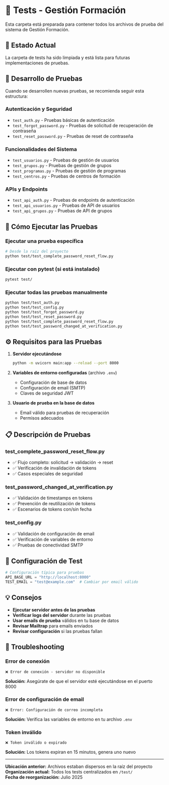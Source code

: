 # 🧪 Tests - Gestión Formación

Esta carpeta está preparada para contener todos los archivos de prueba del sistema de Gestión Formación.

## 📁 Estado Actual

La carpeta de tests ha sido limpiada y está lista para futuras implementaciones de pruebas.

## 🚀 Desarrollo de Pruebas

Cuando se desarrollen nuevas pruebas, se recomienda seguir esta estructura:

### **Autenticación y Seguridad**
- `test_auth.py` - Pruebas básicas de autenticación
- `test_forgot_password.py` - Pruebas de solicitud de recuperación de contraseña
- `test_reset_password.py` - Pruebas de reset de contraseña

### **Funcionalidades del Sistema**
- `test_usuarios.py` - Pruebas de gestión de usuarios
- `test_grupos.py` - Pruebas de gestión de grupos
- `test_programas.py` - Pruebas de gestión de programas
- `test_centros.py` - Pruebas de centros de formación

### **APIs y Endpoints**
- `test_api_auth.py` - Pruebas de endpoints de autenticación
- `test_api_usuarios.py` - Pruebas de API de usuarios
- `test_api_grupos.py` - Pruebas de API de grupos

## 🚀 Cómo Ejecutar las Pruebas

### **Ejecutar una prueba específica**
```bash
# Desde la raíz del proyecto
python test/test_complete_password_reset_flow.py
```

### **Ejecutar con pytest (si está instalado)**
```bash
pytest test/
```

### **Ejecutar todas las pruebas manualmente**
```bash
python test/test_auth.py
python test/test_config.py
python test/test_forgot_password.py
python test/test_reset_password.py
python test/test_complete_password_reset_flow.py
python test/test_password_changed_at_verification.py
```

## ⚙️ Requisitos para las Pruebas

1. **Servidor ejecutándose**
   ```bash
   python -m uvicorn main:app --reload --port 8000
   ```

2. **Variables de entorno configuradas** (archivo `.env`)
   - Configuración de base de datos
   - Configuración de email (SMTP)
   - Claves de seguridad JWT

3. **Usuario de prueba en la base de datos**
   - Email válido para pruebas de recuperación
   - Permisos adecuados

## 📋 Descripción de Pruebas

### **test_complete_password_reset_flow.py**
- ✅ Flujo completo: solicitud → validación → reset
- ✅ Verificación de invalidación de tokens
- ✅ Casos especiales de seguridad

### **test_password_changed_at_verification.py**
- ✅ Validación de timestamps en tokens
- ✅ Prevención de reutilización de tokens
- ✅ Escenarios de tokens con/sin fecha

### **test_config.py**
- ✅ Validación de configuración de email
- ✅ Verificación de variables de entorno
- ✅ Pruebas de conectividad SMTP

## 🔧 Configuración de Test

```python
# Configuración típica para pruebas
API_BASE_URL = "http://localhost:8000"
TEST_EMAIL = "test@example.com"  # Cambiar por email válido
```

## 💡 Consejos

- **Ejecutar servidor antes de las pruebas**
- **Verificar logs del servidor** durante las pruebas
- **Usar emails de prueba** válidos en tu base de datos
- **Revisar Mailtrap** para emails enviados
- **Revisar configuración** si las pruebas fallan

## 🚨 Troubleshooting

### Error de conexión
```
❌ Error de conexión - servidor no disponible
```
**Solución:** Asegúrate de que el servidor esté ejecutándose en el puerto 8000

### Error de configuración de email
```
❌ Error: Configuración de correo incompleta
```
**Solución:** Verifica las variables de entorno en tu archivo `.env`

### Token inválido
```
❌ Token inválido o expirado
```
**Solución:** Los tokens expiran en 15 minutos, genera uno nuevo

---

**Ubicación anterior:** Archivos estaban dispersos en la raíz del proyecto  
**Organización actual:** Todos los tests centralizados en `/test/`  
**Fecha de reorganización:** Julio 2025
